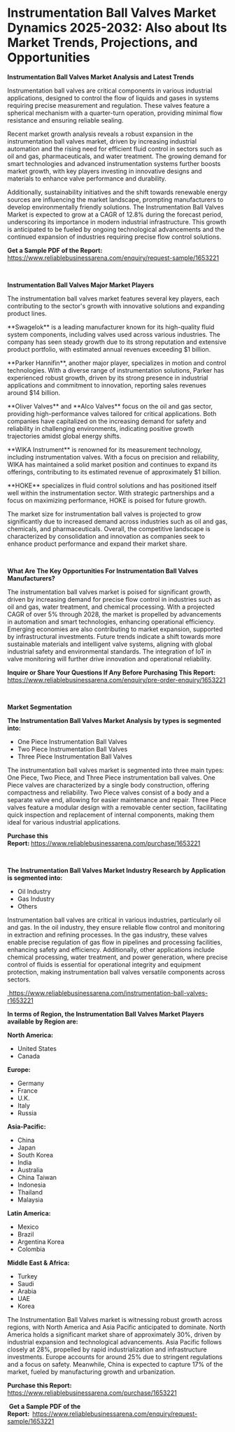 <p><h1>Instrumentation Ball Valves Market Dynamics 2025-2032: Also about Its Market Trends, Projections, and Opportunities</h1></p><p><strong>Instrumentation Ball Valves Market Analysis and Latest Trends</strong></p>
<p><p>Instrumentation ball valves are critical components in various industrial applications, designed to control the flow of liquids and gases in systems requiring precise measurement and regulation. These valves feature a spherical mechanism with a quarter-turn operation, providing minimal flow resistance and ensuring reliable sealing. </p><p>Recent market growth analysis reveals a robust expansion in the instrumentation ball valves market, driven by increasing industrial automation and the rising need for efficient fluid control in sectors such as oil and gas, pharmaceuticals, and water treatment. The growing demand for smart technologies and advanced instrumentation systems further boosts market growth, with key players investing in innovative designs and materials to enhance valve performance and durability.</p><p>Additionally, sustainability initiatives and the shift towards renewable energy sources are influencing the market landscape, prompting manufacturers to develop environmentally friendly solutions. The Instrumentation Ball Valves Market is expected to grow at a CAGR of 12.8% during the forecast period, underscoring its importance in modern industrial infrastructure. This growth is anticipated to be fueled by ongoing technological advancements and the continued expansion of industries requiring precise flow control solutions.</p></p>
<p><strong>Get a Sample PDF of the Report:&nbsp;</strong> <a href="https://www.reliablebusinessarena.com/enquiry/request-sample/1653221?utm_campaign=3355&utm_medium=2&utm_source=Github&utm_content=ia&utm_term=16042025&utm_id=instrumentation-ball-valves">https://www.reliablebusinessarena.com/enquiry/request-sample/1653221</a></p>
<p>&nbsp;</p>
<p><strong>Instrumentation Ball Valves Major Market Players</strong></p>
<p><p>The instrumentation ball valves market features several key players, each contributing to the sector's growth with innovative solutions and expanding product lines. </p><p>**Swagelok** is a leading manufacturer known for its high-quality fluid system components, including valves used across various industries. The company has seen steady growth due to its strong reputation and extensive product portfolio, with estimated annual revenues exceeding $1 billion.</p><p>**Parker Hannifin**, another major player, specializes in motion and control technologies. With a diverse range of instrumentation solutions, Parker has experienced robust growth, driven by its strong presence in industrial applications and commitment to innovation, reporting sales revenues around $14 billion.</p><p>**Oliver Valves** and **Alco Valves** focus on the oil and gas sector, providing high-performance valves tailored for critical applications. Both companies have capitalized on the increasing demand for safety and reliability in challenging environments, indicating positive growth trajectories amidst global energy shifts.</p><p>**WIKA Instrument** is renowned for its measurement technology, including instrumentation valves. With a focus on precision and reliability, WIKA has maintained a solid market position and continues to expand its offerings, contributing to its estimated revenue of approximately $1 billion.</p><p>**HOKE** specializes in fluid control solutions and has positioned itself well within the instrumentation sector. With strategic partnerships and a focus on maximizing performance, HOKE is poised for future growth.</p><p>The market size for instrumentation ball valves is projected to grow significantly due to increased demand across industries such as oil and gas, chemicals, and pharmaceuticals. Overall, the competitive landscape is characterized by consolidation and innovation as companies seek to enhance product performance and expand their market share.</p></p>
<p>&nbsp;</p>
<p><strong>What Are The Key Opportunities For Instrumentation Ball Valves Manufacturers?</strong></p>
<p><p>The instrumentation ball valves market is poised for significant growth, driven by increasing demand for precise flow control in industries such as oil and gas, water treatment, and chemical processing. With a projected CAGR of over 5% through 2028, the market is propelled by advancements in automation and smart technologies, enhancing operational efficiency. Emerging economies are also contributing to market expansion, supported by infrastructural investments. Future trends indicate a shift towards more sustainable materials and intelligent valve systems, aligning with global industrial safety and environmental standards. The integration of IoT in valve monitoring will further drive innovation and operational reliability.</p></p>
<p><strong>Inquire or Share Your Questions If Any Before Purchasing This Report:</strong> <a href="https://www.reliablebusinessarena.com/enquiry/pre-order-enquiry/1653221?utm_campaign=3355&utm_medium=2&utm_source=Github&utm_content=ia&utm_term=16042025&utm_id=instrumentation-ball-valves">https://www.reliablebusinessarena.com/enquiry/pre-order-enquiry/1653221</a></p>
<p>&nbsp;</p>
<p><strong>Market Segmentation</strong></p>
<p><strong>The Instrumentation Ball Valves Market Analysis by types is segmented into:</strong></p>
<p><ul><li>One Piece Instrumentation Ball Valves</li><li>Two Piece Instrumentation Ball Valves</li><li>Three Piece Instrumentation Ball Valves</li></ul></p>
<p><p>The instrumentation ball valves market is segmented into three main types: One Piece, Two Piece, and Three Piece instrumentation ball valves. One Piece valves are characterized by a single body construction, offering compactness and reliability. Two Piece valves consist of a body and a separate valve end, allowing for easier maintenance and repair. Three Piece valves feature a modular design with a removable center section, facilitating quick inspection and replacement of internal components, making them ideal for various industrial applications.</p></p>
<p><strong>Purchase this Report:&nbsp;</strong><a href="https://www.reliablebusinessarena.com/purchase/1653221?utm_campaign=3355&utm_medium=2&utm_source=Github&utm_content=ia&utm_term=16042025&utm_id=instrumentation-ball-valves">https://www.reliablebusinessarena.com/purchase/1653221</a></p>
<p>&nbsp;</p>
<p><strong>The Instrumentation Ball Valves Market Industry Research by Application is segmented into:</strong></p>
<p><ul><li>Oil Industry</li><li>Gas Industry</li><li>Others</li></ul></p>
<p><p>Instrumentation ball valves are critical in various industries, particularly oil and gas. In the oil industry, they ensure reliable flow control and monitoring in extraction and refining processes. In the gas industry, these valves enable precise regulation of gas flow in pipelines and processing facilities, enhancing safety and efficiency. Additionally, other applications include chemical processing, water treatment, and power generation, where precise control of fluids is essential for operational integrity and equipment protection, making instrumentation ball valves versatile components across sectors.</p></p>
<p><a href="https://www.reliablebusinessarena.com/instrumentation-ball-valves-r1653221?utm_campaign=3355&utm_medium=2&utm_source=Github&utm_content=ia&utm_term=16042025&utm_id=instrumentation-ball-valves">&nbsp;https://www.reliablebusinessarena.com/instrumentation-ball-valves-r1653221</a></p>
<p><strong>In terms of Region, the Instrumentation Ball Valves Market Players available by Region are:</strong></p>
<p>
    <p> <strong> North America: </strong>
        <ul>
            <li>United States</li>
            <li>Canada</li>
        </ul>
        </p> 
    <p> <strong> Europe: </strong>
        <ul>
            <li>Germany</li>
            <li>France</li>
            <li>U.K.</li>
            <li>Italy</li>
            <li>Russia</li>
        </ul>
        </p> 
    <p> <strong> Asia-Pacific: </strong>
        <ul>
            <li>China</li>
            <li>Japan</li>
            <li>South Korea</li>
            <li>India</li>
            <li>Australia</li>
            <li>China Taiwan</li>
            <li>Indonesia</li>
            <li>Thailand</li>
            <li>Malaysia</li>
        </ul>
        </p> 
    <p> <strong> Latin America: </strong>
        <ul>
            <li>Mexico</li>
            <li>Brazil</li>
            <li>Argentina Korea</li>
            <li>Colombia</li>
        </ul>
        </p> 
    <p> <strong> Middle East & Africa: </strong>
        <ul>
            <li>Turkey</li>
            <li>Saudi</li>
            <li>Arabia</li>
            <li>UAE</li>
            <li>Korea</li>
        </ul>
    </p>
    </p>
<p><p>The Instrumentation Ball Valves market is witnessing robust growth across regions, with North America and Asia Pacific anticipated to dominate. North America holds a significant market share of approximately 30%, driven by industrial expansion and technological advancements. Asia Pacific follows closely at 28%, propelled by rapid industrialization and infrastructure investments. Europe accounts for around 25% due to stringent regulations and a focus on safety. Meanwhile, China is expected to capture 17% of the market, fueled by manufacturing growth and urbanization.</p></p>
<p><strong>Purchase this Report: </strong><a href="https://www.reliablebusinessarena.com/purchase/1653221?utm_campaign=3355&utm_medium=2&utm_source=Github&utm_content=ia&utm_term=16042025&utm_id=instrumentation-ball-valves">https://www.reliablebusinessarena.com/purchase/1653221</a></p>
<p>&nbsp;<strong>Get a Sample PDF of the Report:&nbsp;&nbsp;</strong><a href="https://www.reliablebusinessarena.com/enquiry/request-sample/1653221?utm_campaign=3355&utm_medium=2&utm_source=Github&utm_content=ia&utm_term=16042025&utm_id=instrumentation-ball-valves">https://www.reliablebusinessarena.com/enquiry/request-sample/1653221</a></p>
<p><strong></strong></p>
<p><p></p><p></p><p></p></p>